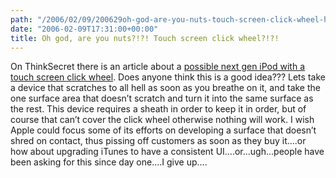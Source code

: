 ```yaml
---
path: "/2006/02/09/200629oh-god-are-you-nuts-touch-screen-click-wheel-html/" 
date: "2006-02-09T17:31:00+00:00" 
title: Oh god, are you nuts?!?! Touch screen click wheel?!?!
---
```

On ThinkSecret there is an article about a <a href="http://www.thinksecret.com/news/0602videoipod.html" class="broken_link">possible next gen iPod with a touch screen click wheel</a>. Does anyone think this is a good idea??? Lets take a device that scratches to all hell as soon as you breathe on it, and take the one surface area that doesn&rsquo;t scratch and turn it into the same surface as the rest. This device requires a sheath in order to keep it in order, but of course that can&rsquo;t cover the click wheel otherwise nothing will work. I wish Apple could focus some of its efforts on developing a surface that doesn&rsquo;t shred on contact, thus pissing off customers as soon as they buy it&hellip;.or how about upgrading iTunes to have a consistent UI&hellip;.or&hellip;ugh&hellip;people have been asking for this since day one&hellip;.I give up&hellip;.

